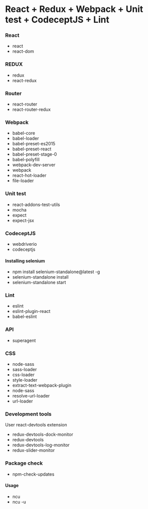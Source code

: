 # React + Redux + Webpack + Unit test + CodeceptJS + Lint

### React
* react
* react-dom

### REDUX
* redux
* react-redux

### Router
* react-router
* react-router-redux

### Webpack
* babel-core
* babel-loader
* babel-preset-es2015
* babel-preset-react
* babel-preset-stage-0
* babel-polyfill
* webpack-dev-server
* webpack
* react-hot-loader
* file-loader

### Unit test
* react-addons-test-utils
* mocha
* expect
* expect-jsx

### CodeceptJS
* webdriverio
* codeceptjs

#### Installing selenium
* npm install selenium-standalone@latest -g
* selenium-standalone install
* selenium-standalone start

### Lint
* eslint
* eslint-plugin-react
* babel-eslint

### API
* superagent

### CSS
* node-sass
* sass-loader
* css-loader
* style-loader
* extract-text-webpack-plugin
* node-sass
* resolve-url-loader
* url-loader

### Development tools
User react-devtools extension
  * redux-devtools-dock-monitor
  * redux-devtools
  * redux-devtools-log-monitor
  * redux-slider-monitor

### Package check
* npm-check-updates

#### Usage
* ncu
* ncu -u
